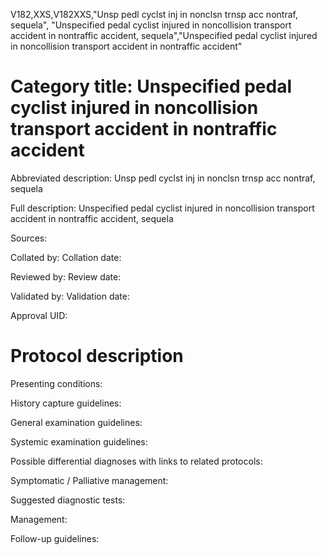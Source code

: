 V182,XXS,V182XXS,"Unsp pedl cyclst inj in nonclsn trnsp acc nontraf, sequela", "Unspecified pedal cyclist injured in noncollision transport accident in nontraffic accident, sequela","Unspecified pedal cyclist injured in noncollision transport accident in nontraffic accident"
# Category title: Unspecified pedal cyclist injured in noncollision transport accident in nontraffic accident

Abbreviated description: Unsp pedl cyclst inj in nonclsn trnsp acc nontraf, sequela

Full description: Unspecified pedal cyclist injured in noncollision transport accident in nontraffic accident, sequela

Sources:

Collated by:
Collation date:

Reviewed by:
Review date:

Validated by:
Validation date:

Approval UID:

# Protocol description

Presenting conditions:

History capture guidelines:

General examination guidelines:

Systemic examination guidelines:

Possible differential diagnoses with links to related protocols:

Symptomatic / Palliative management:

Suggested diagnostic tests:

Management:

Follow-up guidelines:
